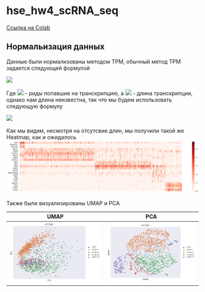 # hse_hw4_scRNA_seq

[Ссылка на Colab](https://colab.research.google.com/drive/1eMQDqpJKQ9a9WVY9rtQlfUWP0PExMX1B?usp=sharing)

## Нормальизация данных
Данные были нормализованы методом TPM, обычный метод TPM задается следующей формулой

<img src="https://render.githubusercontent.com/render/math?math=TPM_i = \frac{q_i \slash l_i}{\sum (q_j \slash l_j)} \cdot 10^6">

Где <img src="https://render.githubusercontent.com/render/math?math=q_i"> - риды попавшие на транскрипцию, а <img src="https://render.githubusercontent.com/render/math?math=l_i"> - длина транскрипции, однако нам длина неизвестна, так что мы будем использовать следующую формулу

<img src="https://render.githubusercontent.com/render/math?math=TPM_i = \frac{q_i}{\sum q_j} \cdot 10^6">

Как мы видим, несмотря на отсутсвие длин, мы получили такой же Heatmap, как и ожидалось
![Image](/img/mark.png)

Также были визуализированы UMAP и PCA

UMAP | PCA 
 --- | ---
![Image](/img/UMAP.png) | ![Image](/img/PCA.png)
